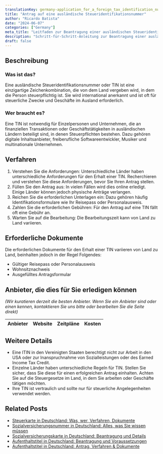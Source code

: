 ```yaml
---
translationKey: germany-application_for_a_foreign_tax_identification_number
title: "Antrag auf eine ausländische Steueridentifikationsnummer"
author: "Ricardo Batista"
date: "2024-06-07"
categories: ["Germany"]
meta_title: "Leitfaden zur Beantragung einer ausländischen Steueridentifikationsnummer (TIN)"
description: "Schritt-für-Schritt-Anleitung zur Beantragung einer ausländischen TIN, wer sie benötigt, das Verfahren, das zu befolgen ist, und die erforderlichen Dokumente."
draft: false
---
```


## Beschreibung
### Was ist das?
Eine ausländische Steueridentifikationsnummer oder TIN ist eine einzigartige Zeichenkombination, die von dem Land vergeben wird, in dem die Person steuerpflichtig ist. Sie wird international anerkannt und ist oft für steuerliche Zwecke und Geschäfte im Ausland erforderlich.

### Wer braucht es?
Eine TIN ist notwendig für Einzelpersonen und Unternehmen, die an finanziellen Transaktionen oder Geschäftstätigkeiten in ausländischen Ländern beteiligt sind, in denen Steuerpflichten bestehen. Dazu gehören digitale Inhaltsanbieter, freiberufliche Softwareentwickler, Musiker und multinationale Unternehmen.

## Verfahren
1. Verstehen Sie die Anforderungen: Unterschiedliche Länder haben unterschiedliche Anforderungen für den Erhalt einer TIN. Recherchieren und verstehen Sie diese Anforderungen, bevor Sie Ihren Antrag stellen.
2. Füllen Sie den Antrag aus: In vielen Fällen wird dies online erledigt. Einige Länder können jedoch physische Anträge verlangen.
3. Reichen Sie die erforderlichen Unterlagen ein: Dazu gehören häufig Identifikationsformulare wie Ihr Reisepass oder Personalausweis.
4. Zahlen Sie die erforderlichen Gebühren: Für den Antrag auf eine TIN fällt oft eine Gebühr an.
5. Warten Sie auf die Bearbeitung: Die Bearbeitungszeit kann von Land zu Land variieren.

## Erforderliche Dokumente
Die erforderlichen Dokumente für den Erhalt einer TIN variieren von Land zu Land, beinhalten jedoch in der Regel Folgendes:
- Gültiger Reisepass oder Personalausweis
- Wohnsitznachweis
- Ausgefülltes Antragsformular

## Anbieter, die dies für Sie erledigen können
_(Wir kuratieren derzeit die besten Anbieter. Wenn Sie ein Anbieter sind oder einen kennen, kontaktieren Sie uns bitte oder bearbeiten Sie die Seite direkt)_

| Anbieter | Website | Zeitpläne | Kosten |
| --------------- | --------------- | :-------------: | :-------------: |

## Weitere Details
- Eine ITIN in den Vereinigten Staaten berechtigt nicht zur Arbeit in den USA oder zur Inanspruchnahme von Sozialleistungen oder des Earned Income Tax Credit.
- Einzelne Länder haben unterschiedliche Regeln für TIN. Stellen Sie sicher, dass Sie diese für einen erfolgreichen Antrag einhalten. Achten Sie auf die Steuergesetze im Land, in dem Sie arbeiten oder Geschäfte tätigen möchten.
- Ihre TIN ist vertraulich und sollte nur für steuerliche Angelegenheiten verwendet werden.
## Related Posts

- [Steuerkarte in Deutschland: Was, wer, Verfahren, Dokumente](https://tramitit.com/de/guides/germany/lohnsteuerkarte_beantragen/)
- [Sozialversicherungsnummer in Deutschland: Alles, was Sie wissen müssen](https://tramitit.com/de/guides/germany/versicherungsnummer_beantragen/)
- [Sozialversicherungskarte in Deutschland: Beantragung und Details](https://tramitit.com/de/guides/germany/sozialversicherungsausweis_beantragen/)
- [Aufenthaltstitel in Deutschland: Beantragung und Voraussetzungen](https://tramitit.com/de/guides/germany/aufenthaltserlaubnis_beantragen/)
- [Aufenthaltstitel in Deutschland: Antrag, Verfahren & Dokumente](https://tramitit.com/de/guides/germany/beantragung_eines_aufenthaltstitels/)